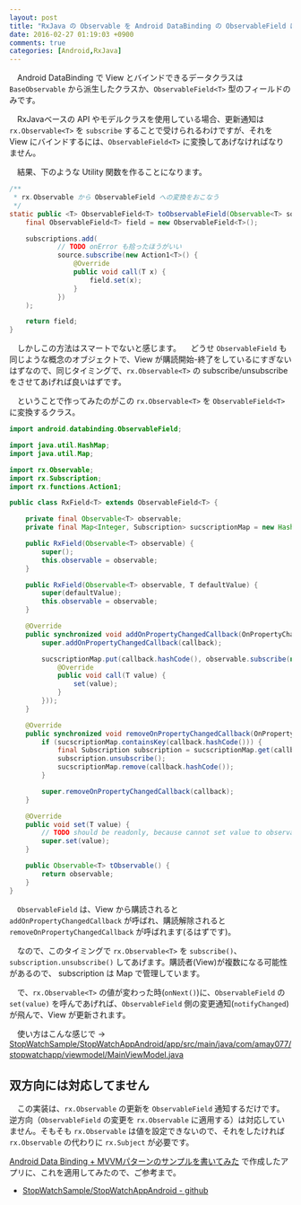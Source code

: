 ```yaml
---
layout: post
title: "RxJava の Observable を Android DataBinding の ObservableField に変換する"
date: 2016-02-27 01:19:03 +0900
comments: true
categories: [Android,RxJava]
---
```


　Android DataBinding で View とバインドできるデータクラスは ``BaseObservable`` から派生したクラスか、``ObservableField<T>`` 型のフィールドのみです。
<!--more-->

　RxJavaベースの API やモデルクラスを使用している場合、更新通知は ``rx.Observable<T>`` を ``subscribe`` することで受けられるわけですが、それを View にバインドするには、``ObservableField<T>`` に変換してあげなければなりません。

　結果、下のような Utility 関数を作ることになります。

```java
/**
 * rx.Observable から ObservableField への変換をおこなう
 */
static public <T> ObservableField<T> toObservableField(Observable<T> source, CompositeSubscription subscriptions) {
    final ObservableField<T> field = new ObservableField<T>();

    subscriptions.add(
            // TODO onError も拾ったほうがいい
            source.subscribe(new Action1<T>() {
                @Override
                public void call(T x) {
                    field.set(x);
                }
            })
    );

    return field;
}
```

　しかしこの方法はスマートでないと感じます。
　どうせ ``ObservableField`` も同じような概念のオブジェクトで、View が購読開始-終了をしているにすぎないはずなので、同じタイミングで、``rx.Observable<T>`` の subscribe/unsubscribe をさせてあげれば良いはずです。

　ということで作ってみたのがこの ``rx.Observable<T>`` を ``ObservableField<T>`` に変換するクラス。

```java
import android.databinding.ObservableField;

import java.util.HashMap;
import java.util.Map;

import rx.Observable;
import rx.Subscription;
import rx.functions.Action1;

public class RxField<T> extends ObservableField<T> {

    private final Observable<T> observable;
    private final Map<Integer, Subscription> sucscriptionMap = new HashMap<Integer, Subscription>();

    public RxField(Observable<T> observable) {
        super();
        this.observable = observable;
    }

    public RxField(Observable<T> observable, T defaultValue) {
        super(defaultValue);
        this.observable = observable;
    }

    @Override
    public synchronized void addOnPropertyChangedCallback(OnPropertyChangedCallback callback) {
        super.addOnPropertyChangedCallback(callback);

        sucscriptionMap.put(callback.hashCode(), observable.subscribe(new Action1<T>() {
            @Override
            public void call(T value) {
                set(value);
            }
        }));
    }

    @Override
    public synchronized void removeOnPropertyChangedCallback(OnPropertyChangedCallback callback) {
        if (sucscriptionMap.containsKey(callback.hashCode())) {
            final Subscription subscription = sucscriptionMap.get(callback.hashCode());
            subscription.unsubscribe();
            sucscriptionMap.remove(callback.hashCode());
        }

        super.removeOnPropertyChangedCallback(callback);
    }

    @Override
    public void set(T value) {
        // TODO should be readonly, because cannot set value to observable
        super.set(value);
    }

    public Observable<T> tObservable() {
        return observable;
    }
}
```


　``ObservableField`` は、View から購読されると ``addOnPropertyChangedCallback`` が呼ばれ、購読解除されると ``removeOnPropertyChangedCallback`` が呼ばれます(るはずです)。

　なので、このタイミングで ``rx.Observable<T>`` を ``subscribe()``、``subscription.unsubscribe()`` してあげます。購読者(View)が複数になる可能性があるので、 subscription は Map で管理しています。

　で、``rx.Observable<T>`` の値が変わった時(``onNext()``)に、``ObservableField`` の ``set(value)`` を呼んであげれば、``ObservableField`` 側の変更通知(``notifyChanged``)が飛んで、View が更新されます。

　使い方はこんな感じで → [StopWatchSample/StopWatchAppAndroid/app/src/main/java/com/amay077/stopwatchapp/viewmodel/MainViewModel.java](https://github.com/amay077/StopWatchSample/tree/qiita_20160226/StopWatchAppAndroid/app/src/main/java/com/amay077/stopwatchapp/viewmodel/MainViewModel.java#L51-L67)
　
## 双方向には対応してません

　この実装は、``rx.Observable`` の更新を ``ObservableField`` 通知するだけです。逆方向（``ObservableField`` の変更を ``rx.Observable`` に適用する）は対応していません。そもそも ``rx.Observable`` は値を設定できないので、それをしたければ ``rx.Observable`` の代わりに ``rx.Subject`` が必要です。

[Android Data Binding + MVVMパターンのサンプルを書いてみた](http://qiita.com/amay077/items/b5c788bb3ee9ff84d9b4) で作成したアプリに、これを適用してみたので、ご参考まで。

* [StopWatchSample/StopWatchAppAndroid - github](https://github.com/amay077/StopWatchSample/tree/qiita_20160226/StopWatchAppAndroid)
